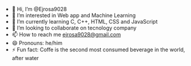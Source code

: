 - 👋 Hi, I’m @Ejrosa9028
- 👀 I’m interested in Web app and Machine Learning
- 🌱 I’m currently learning C, C++, HTML, CSS and JavaScript
- 💞️ I’m looking to collaborate on tecnology company
- 📫 How to reach me ejrosa9028@gmail.com
- 😄 Pronouns: he/him
- ⚡ Fun fact: Coffe is the second most consumed beverage in the world, after water

<!---
Ejrosa9028/Ejrosa9028 is a ✨ special ✨ repository because its `README.md` (this file) appears on your GitHub profile.
You can click the Preview link to take a look at your changes.
--->
